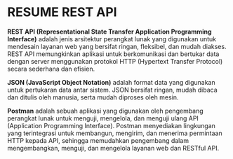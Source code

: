 
# RESUME REST API

**REST API (Representational State Transfer Application Programming Interface)** adalah jenis arsitektur perangkat lunak yang digunakan untuk mendesain layanan web yang bersifat ringan, fleksibel, dan mudah diakses. REST API memungkinkan aplikasi untuk berkomunikasi dan bertukar data dengan server menggunakan protokol HTTP (Hypertext Transfer Protocol) secara sederhana dan efisien.

**JSON (JavaScript Object Notation)** adalah format data yang digunakan untuk pertukaran data antar sistem. JSON bersifat ringan, mudah dibaca dan ditulis oleh manusia, serta mudah diproses oleh mesin. 

**Postman** adalah sebuah aplikasi yang digunakan oleh pengembang perangkat lunak untuk menguji, mengelola, dan menguji ulang API (Application Programming Interface). Postman menyediakan lingkungan yang terintegrasi untuk membangun, mengirim, dan menerima permintaan HTTP kepada API, sehingga memudahkan pengembang dalam mengembangkan, menguji, dan mengelola layanan web dan RESTful API.